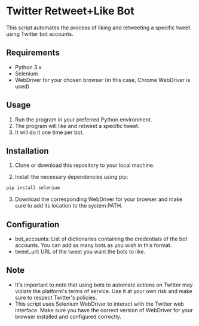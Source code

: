 # Twitter Retweet+Like Bot

This script automates the process of liking and retweeting a specific tweet using Twitter bot accounts.

## Requirements

- Python 3.x
- Selenium
- WebDriver for your chosen browser (in this case, Chrome WebDriver is used)

## Usage

1. Run the program in your preferred Python environment.
2. The program will like and retweet a specific tweet.
3. It will do it one time per bot.

## Installation

1. Clone or download this repository to your local machine.

2. Install the necessary dependencies using pip:

```bash
pip install selenium
```

3. Download the corresponding WebDriver for your browser and make sure to add its location to the system PATH.

## Configuration

- bot_accounts: List of dictionaries containing the credentials of the bot accounts. You can add as many bots as you wish in this format.
- tweet_url: URL of the tweet you want the bots to like.

## Note

- It's important to note that using bots to automate actions on Twitter may violate the platform's terms of service. Use it at your own risk and make sure to respect Twitter's policies.
- This script uses Selenium WebDriver to interact with the Twitter web interface. Make sure you have the correct version of WebDriver for your browser installed and configured correctly.
